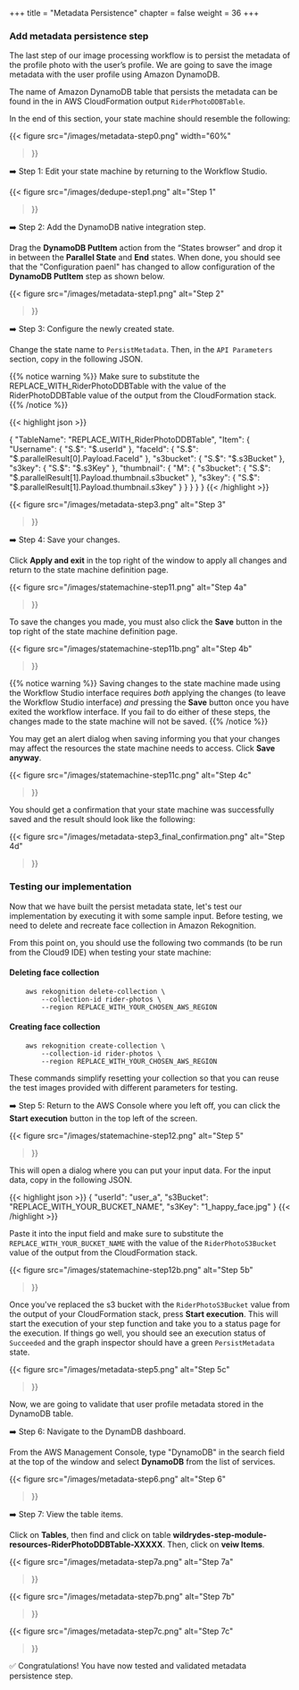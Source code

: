 +++
title = "Metadata Persistence"
chapter = false
weight = 36
+++

### Add metadata persistence step

The last step of our image processing workflow is to persist the metadata of the profile photo with the user’s profile. We are going to save the image metadata with the user profile using Amazon DynamoDB.

The name of Amazon DynamoDB table that persists the metadata can be found in the in AWS CloudFormation output `RiderPhotoDDBTable`.

In the end of this section, your state machine should resemble the following:

{{< figure
	src="/images/metadata-step0.png"
	width="60%"
>}}


➡️ Step 1: Edit your state machine by returning to the Workflow Studio.


{{< figure
	src="/images/dedupe-step1.png"
	alt="Step 1"
>}}


➡️ Step 2: Add the DynamoDB native integration step.

Drag the **DynamoDB PutItem** action from the “States browser” and drop it in between the **Parallel State** and **End** states. When done, you should see that the "Configuration paenl" has changed to allow configuration of the **DynamoDB PutItem** step as shown below.


{{< figure
	src="/images/metadata-step1.png"
	alt="Step 2"
>}}


➡️ Step 3: Configure the newly created state.

Change the state name to `PersistMetadata`. Then, in the `API Parameters` section, copy in the following JSON.

{{% notice warning %}}
Make sure to substitute the REPLACE_WITH_RiderPhotoDDBTable with the value of the RiderPhotoDDBTable value of the output from the CloudFormation stack.
{{% /notice %}}


{{< highlight json >}}

{
  "TableName": "REPLACE_WITH_RiderPhotoDDBTable",
  "Item": {
    "Username": {
      "S.$": "$.userId"
    },
    "faceId": {
      "S.$": "$.parallelResult[0].Payload.FaceId"
    },
    "s3bucket": {
      "S.$": "$.s3Bucket"
    },
    "s3key": {
      "S.$": "$.s3Key"
    },
    "thumbnail": {
      "M": {
        "s3bucket": {
          "S.$": "$.parallelResult[1].Payload.thumbnail.s3bucket"
        },
        "s3key": {
          "S.$": "$.parallelResult[1].Payload.thumbnail.s3key"
        }
      }
    }
  }
}
{{< /highlight >}}


{{< figure
	src="/images/metadata-step3.png"
	alt="Step 3"
>}}



➡️ Step 4: Save your changes.

Click **Apply and exit** in the top right of the window to apply all changes and return to the state machine definition page.

{{< figure
	src="/images/statemachine-step11.png"
	alt="Step 4a"
>}}

To save the changes you made, you must also click the **Save** button in the top right of the state machine definition page.


{{< figure
	src="/images/statemachine-step11b.png"
	alt="Step 4b"
>}}


{{% notice warning %}}
Saving changes to the state machine made using the Workflow Studio interface requires *both* applying the changes (to leave the Workflow Studio interface) *and* pressing the **Save** button once you have exited the workflow interface. If you fail to do either of these steps, the changes made to the state machine will not be saved.
{{% /notice %}}

You may get an alert dialog when saving informing you that your changes may affect the resources the state machine needs to access. Click **Save anyway**.

{{< figure
	src="/images/statemachine-step11c.png"
	alt="Step 4c"
>}}

You should get a confirmation that your state machine was successfully saved and the result should look like the following:


{{< figure
	src="/images/metadata-step3_final_confirmation.png"
	alt="Step 4d"
>}}

### Testing our implementation

Now that we have built the persist metadata state, let's test our implementation by executing it with some sample input. Before testing, we need to delete and recreate face collection in Amazon Rekognition.

From this point on, you should use the following two commands (to be run from the Cloud9 IDE) when testing your state machine:

#### Deleting face collection

		aws rekognition delete-collection \
			--collection-id rider-photos \
			--region REPLACE_WITH_YOUR_CHOSEN_AWS_REGION

#### Creating face collection

		aws rekognition create-collection \
			--collection-id rider-photos \
			--region REPLACE_WITH_YOUR_CHOSEN_AWS_REGION

These commands simplify resetting your collection so that you can reuse the test images provided with different parameters for testing.


➡️ Step 5: Return to the AWS Console where you left off, you can click the **Start execution** button in the top left of the screen.

{{< figure
	src="/images/statemachine-step12.png"
	alt="Step 5"
>}}

This will open a dialog where you can put your input data. For the input data, copy in the following JSON.   

{{< highlight json >}}
{
"userId": "user_a",
"s3Bucket": "REPLACE_WITH_YOUR_BUCKET_NAME",
"s3Key": "1_happy_face.jpg"
}	{{< /highlight >}}

Paste it into the input field and make sure to substitute the `REPLACE_WITH_YOUR_BUCKET_NAME` with the value of the `RiderPhotoS3Bucket` value of the output from the CloudFormation stack.

{{< figure
	src="/images/statemachine-step12b.png"
	alt="Step 5b"
>}}

Once you've replaced the s3 bucket with the `RiderPhotoS3Bucket` value from the output of your CloudFormation stack, press **Start execution**. This will start the execution of your step function and take you to a status page for the execution. If things go well, you should see an execution status of `Succeeded` and the graph inspector should have a green `PersistMetadata` state.

{{< figure
	src="/images/metadata-step5.png"
	alt="Step 5c"
>}}

Now, we are going to validate that user profile metadata stored in the DynamoDB table.

➡️ Step 6: Navigate to the DynamDB dashboard.

From the AWS Management Console, type "DynamoDB" in the search field at the top of the window and select **DynamoDB** from the list of services.

{{< figure
	src="/images/metadata-step6.png"
	alt="Step 6"
>}}

➡️ Step 7: View the table items.

Click on **Tables**, then find and click on table **wildrydes-step-module-resources-RiderPhotoDDBTable-XXXXX**. Then, click on **veiw Items**.

{{< figure
	src="/images/metadata-step7a.png"
	alt="Step 7a"
>}}


{{< figure
	src="/images/metadata-step7b.png"
	alt="Step 7b"
>}}


{{< figure
	src="/images/metadata-step7c.png"
	alt="Step 7c"
>}}

:white_check_mark: Congratulations! You have now tested and validated metadata persistence step.
